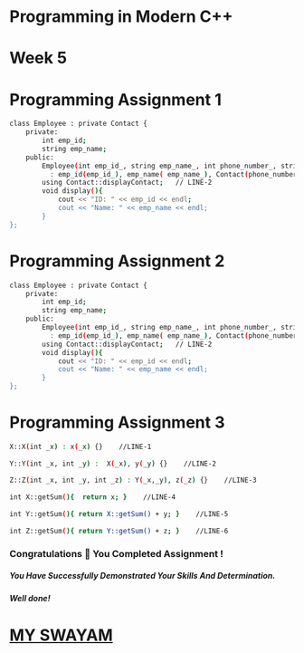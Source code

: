 # Programming in Modern C++

# Week 5 

# Programming Assignment 1

```bash
class Employee : private Contact {
    private:
        int emp_id;
        string emp_name;
    public:
        Employee(int emp_id_, string emp_name_, int phone_number_, string email_) 
          : emp_id(emp_id_), emp_name( emp_name_), Contact(phone_number_ , email_){}    // LINE-1
        using Contact::displayContact;   // LINE-2
        void display(){
            cout << "ID: " << emp_id << endl;
            cout << "Name: " << emp_name << endl;
        }
};
```

# Programming Assignment 2

```bash
class Employee : private Contact {
    private:
        int emp_id;
        string emp_name;
    public:
        Employee(int emp_id_, string emp_name_, int phone_number_, string email_) 
          : emp_id(emp_id_), emp_name( emp_name_), Contact(phone_number_ , email_){}    // LINE-1
        using Contact::displayContact;   // LINE-2
        void display(){
            cout << "ID: " << emp_id << endl;
            cout << "Name: " << emp_name << endl;
        }
};
```

# Programming Assignment 3

```bash
X::X(int _x) : x(_x) {}    //LINE-1
 
Y::Y(int _x, int _y) :  X(_x), y(_y) {}    //LINE-2
 
Z::Z(int _x, int _y, int _z) : Y(_x,_y), z(_z) {}    //LINE-3
 
int X::getSum(){  return x; }    //LINE-4 
 
int Y::getSum(){ return X::getSum() + y; }    //LINE-5
 
int Z::getSum(){ return Y::getSum() + z; }    //LINE-6
```


### Congratulations 🎉 You Completed Assignment !

##### *You Have Successfully Demonstrated Your Skills And Determination.*

#### *Well done!*

# [MY SWAYAM](https://www.youtube.com/@MySwayam)
